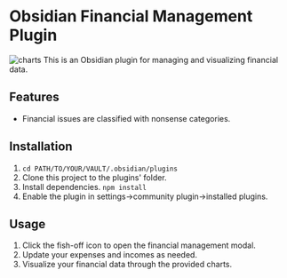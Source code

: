 # Obsidian Financial Management Plugin
![charts]([images/icon.png](https://github.com/user-attachments/assets/045e8f43-6dca-4e51-923d-bd14b5474b42))
This is an Obsidian plugin for managing and visualizing financial data. 

## Features

- Financial issues are classified with nonsense categories.

## Installation

1. `cd PATH/TO/YOUR/VAULT/.obsidian/plugins`
2. Clone this project to the plugins' folder.
3. Install dependencies. `npm install`
4. Enable the plugin in settings->community plugin->installed plugins.

## Usage

1. Click the fish-off icon to open the financial management modal.
2. Update your expenses and incomes as needed.
3. Visualize your financial data through the provided charts.
